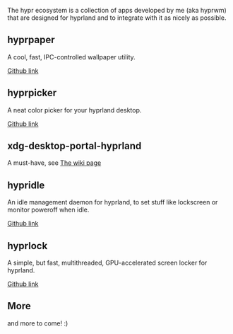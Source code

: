 The hypr ecosystem is a collection of apps developed by me (aka hyprwm)
that are designed for hyprland and to integrate with it as nicely as possible.

## hyprpaper

A cool, fast, IPC-controlled wallpaper utility.

[Github link](https://github.com/hyprwm/hyprpaper)

## hyprpicker

A neat color picker for your hyprland desktop.

[Github link](https://github.com/hyprwm/hyprpicker)

## xdg-desktop-portal-hyprland

A must-have, see [The wiki page](../xdg-desktop-portal-hyprland)

## hypridle

An idle management daemon for hyprland, to set stuff like lockscreen or monitor poweroff when idle.

[Github link](https://github.com/hyprwm/hypridle)

## hyprlock

A simple, but fast, multithreaded, GPU-accelerated screen locker for hyprland.

[Github link](https://github.com/hyprwm/hyprlock)

## More

and more to come! :)
